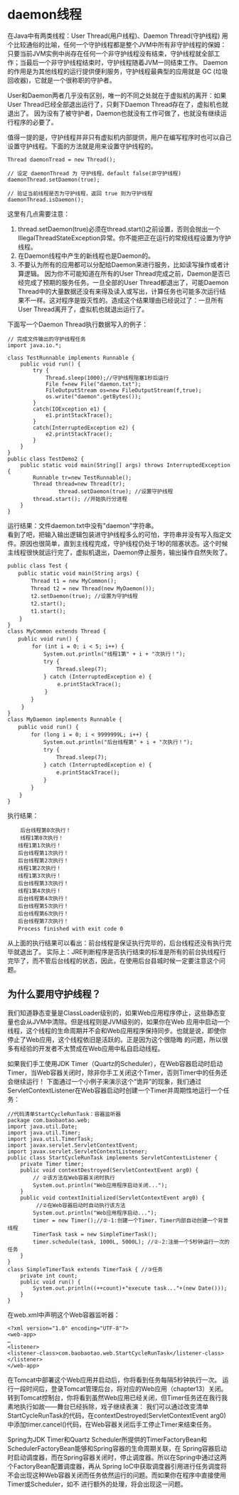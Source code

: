 # daemon线程
在Java中有两类线程：User Thread(用户线程)、Daemon Thread(守护线程) 
用个比较通俗的比喻，任何一个守护线程都是整个JVM中所有非守护线程的保姆：
只要当前JVM实例中尚存在任何一个非守护线程没有结束，守护线程就全部工作；当最后一个非守护线程结束时，守护线程随着JVM一同结束工作。
Daemon的作用是为其他线程的运行提供便利服务，守护线程最典型的应用就是 GC (垃圾回收器)，它就是一个很称职的守护者。

User和Daemon两者几乎没有区别，唯一的不同之处就在于虚拟机的离开：如果 User Thread已经全部退出运行了，只剩下Daemon Thread存在了，虚拟机也就退出了。 因为没有了被守护者，Daemon也就没有工作可做了，也就没有继续运行程序的必要了。


值得一提的是，守护线程并非只有虚拟机内部提供，用户在编写程序时也可以自己设置守护线程。下面的方法就是用来设置守护线程的。
```
Thread daemonTread = new Thread();  
   
// 设定 daemonThread 为 守护线程，default false(非守护线程)  
daemonThread.setDaemon(true);  
   
// 验证当前线程是否为守护线程，返回 true 则为守护线程  
daemonThread.isDaemon();  
```

这里有几点需要注意： 
1. thread.setDaemon(true)必须在thread.start()之前设置，否则会抛出一个IllegalThreadStateException异常。你不能把正在运行的常规线程设置为守护线程。
2. 在Daemon线程中产生的新线程也是Daemon的。 
3. 不要认为所有的应用都可以分配给Daemon来进行服务，比如读写操作或者计算逻辑。 
    因为你不可能知道在所有的User Thread完成之前，Daemon是否已经完成了预期的服务任务。一旦全部的User Thread都退出了，可能Daemon Thread中的大量数据还没有来得及读入或写出，计算任务也可能多次运行结果不一样。这对程序是毁灭性的。造成这个结果理由已经说过了：一旦所有User Thread离开了，虚拟机也就退出运行了。 

下面写一个Daemon Thread执行数据写入的例子：
```
// 完成文件输出的守护线程任务  
import java.io.*;     
    
class TestRunnable implements Runnable {     
    public void run() {     
        try {     
            Thread.sleep(1000);//守护线程阻塞1秒后运行     
            File f=new File("daemon.txt");     
            FileOutputStream os=new FileOutputStream(f,true);     
            os.write("daemon".getBytes());     
        }     
        catch(IOException e1) {     
            e1.printStackTrace();     
        }     
        catch(InterruptedException e2) {     
            e2.printStackTrace();     
        }     
    }     
}     
public class TestDemo2 {     
    public static void main(String[] args) throws InterruptedException {     
        Runnable tr=new TestRunnable();     
        Thread thread=new Thread(tr);     
                thread.setDaemon(true); //设置守护线程     
        thread.start(); //开始执行分进程     
    }     
}  
```
运行结果：文件daemon.txt中没有"daemon"字符串。  
看到了吧，把输入输出逻辑包装进守护线程多么的可怕，字符串并没有写入指定文件。原因也很简单，直到主线程完成，守护线程仍处于1秒的阻塞状态。这个时候主线程很快就运行完了，虚拟机退出，Daemon停止服务，输出操作自然失败了。
```    
public class Test {  
　　public static void main(String args) {  
　　    Thread t1 = new MyCommon();  
　　    Thread t2 = new Thread(new MyDaemon());  
　　    t2.setDaemon(true); //设置为守护线程  
　　    t2.start();  
　　    t1.start();  
　  }  
}  
class MyCommon extends Thread {  
　　public void run() {  
　      for (int i = 0; i < 5; i++) {  
　　        System.out.println("线程1第" + i + "次执行！");  
　　        try {  
　　            Thread.sleep(7);  
　　        } catch (InterruptedException e) {  
　              e.printStackTrace();  
　          }  
　　    }  
　　 }  
} 
class MyDaemon implements Runnable {  
　　public void run() {  
　　    for (long i = 0; i < 9999999L; i++) {  
　　        System.out.println("后台线程第" + i + "次执行！");  
　　        try {  
　　            Thread.sleep(7);  
　　        } catch (InterruptedException e) {  
　　            e.printStackTrace();  
　　        }  
　　    }  
　  }  
}
```

执行结果：
```
    后台线程第0次执行！
    线程1第0次执行！ 
　　线程1第1次执行！ 
　　后台线程第1次执行！ 
　　后台线程第2次执行！ 
　　线程1第2次执行！ 
　　线程1第3次执行！ 
　　后台线程第3次执行！ 
　　线程1第4次执行！ 
　　后台线程第4次执行！ 
　　后台线程第5次执行！ 
　　后台线程第6次执行！ 
　　后台线程第7次执行！ 
　　Process finished with exit code 0 
```
从上面的执行结果可以看出：前台线程是保证执行完毕的，后台线程还没有执行完毕就退出了。 
实际上：JRE判断程序是否执行结束的标准是所有的前台执线程行完毕了，而不管后台线程的状态，因此，在使用后台县城时候一定要注意这个问题。 


## 为什么要用守护线程？
我们知道静态变量是ClassLoader级别的，如果Web应用程序停止，这些静态变量也会从JVM中清除。但是线程则是JVM级别的，如果你在Web 应用中启动一个线程，这个线程的生命周期并不会和Web应用程序保持同步。也就是说，即使你停止了Web应用，这个线程依旧是活跃的。正是因为这个很隐晦 的问题，所以很多有经验的开发者不太赞成在Web应用中私自启动线程。

如果我们手工使用JDK Timer（Quartz的Scheduler），在Web容器启动时启动Timer，当Web容器关闭时，除非你手工关闭这个Timer，否则Timer中的任务还会继续运行！
下面通过一个小例子来演示这个“诡异”的现象，我们通过ServletContextListener在Web容器启动时创建一个Timer并周期性地运行一个任务：  
```
//代码清单StartCycleRunTask：容器监听器  
package com.baobaotao.web;  
import java.util.Date;  
import java.util.Timer;  
import java.util.TimerTask;  
import javax.servlet.ServletContextEvent;  
import javax.servlet.ServletContextListener;  
public class StartCycleRunTask implements ServletContextListener {  
    private Timer timer;  
    public void contextDestroyed(ServletContextEvent arg0) {  
        // ②该方法在Web容器关闭时执行  
        System.out.println("Web应用程序启动关闭...");  
    }  
    public void contextInitialized(ServletContextEvent arg0) {  
         //②在Web容器启动时自动执行该方法  
        System.out.println("Web应用程序启动...");  
        timer = new Timer();//②-1:创建一个Timer，Timer内部自动创建一个背景线程  
        TimerTask task = new SimpleTimerTask();  
        timer.schedule(task, 1000L, 5000L); //②-2:注册一个5秒钟运行一次的任务  
    }  
}  
class SimpleTimerTask extends TimerTask { //③任务  
    private int count;  
    public void run() {  
        System.out.println((++count)+"execute task..."+(new Date()));  
    }  
}  
```
在web.xml中声明这个Web容器监听器：
```
<?xml version="1.0" encoding="UTF-8"?>
<web-app> 
… 
<listener> 
<listener-class>com.baobaotao.web.StartCycleRunTask</listener-class> 
</listener> 
</web-app> 
```
在Tomcat中部署这个Web应用并启动后，你将看到任务每隔5秒钟执行一次。 
运行一段时间后，登录Tomcat管理后台，将对应的Web应用（chapter13）关闭。 
转到Tomcat控制台，你将看到虽然Web应用已经关闭，但Timer任务还在我行我素地执行如故——舞台已经拆除，戏子继续表演： 
我们可以通过改变清单StartCycleRunTask的代码，在contextDestroyed(ServletContextEvent arg0)中添加timer.cancel()代码，在Web容器关闭后手工停止Timer来结束任务。

Spring为JDK Timer和Quartz Scheduler所提供的TimerFactoryBean和SchedulerFactoryBean能够和Spring容器的生命周期关联，在 Spring容器启动时启动调度器，而在Spring容器关闭时，停止调度器。所以在Spring中通过这两个FactoryBean配置调度器，再从 Spring IoC中获取调度器引用进行任务调度将不会出现这种Web容器关闭而任务依然运行的问题。而如果你在程序中直接使用Timer或Scheduler，如不 进行额外的处理，将会出现这一问题。